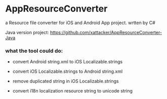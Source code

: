 # AppResourceConverter
a Resource file converter for iOS and Android App project. wrtten by C#

Java version project: <https://github.com/xattacker/AppResourceConverter-Java>


### what the tool could do:

- convert Android string.xml to iOS Localizable.strings

- convert iOS Localizable.strings to Android string.xml

- remove duplicated string in iOS Localizable.strings

- convert i18n localization resource string to unicode string
